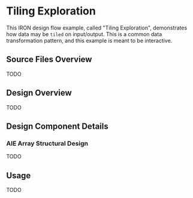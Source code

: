 <!---//===- README.md -----------------------------------------*- Markdown -*-===//
//
// This file is licensed under the Apache License v2.0 with LLVM Exceptions.
// See https://llvm.org/LICENSE.txt for license information.
// SPDX-License-Identifier: Apache-2.0 WITH LLVM-exception
//
// Copyright (C) 2024, Advanced Micro Devices, Inc.
// 
//===----------------------------------------------------------------------===//-->

# Tiling Exploration

This IRON design flow example, called "Tiling Exploration", demonstrates how data may be `tiled` on input/output. This is a common data transformation pattern, and this example is meant to be interactive.

## Source Files Overview

TODO

## Design Overview

TODO

## Design Component Details

### AIE Array Structural Design

TODO

## Usage

TODO
